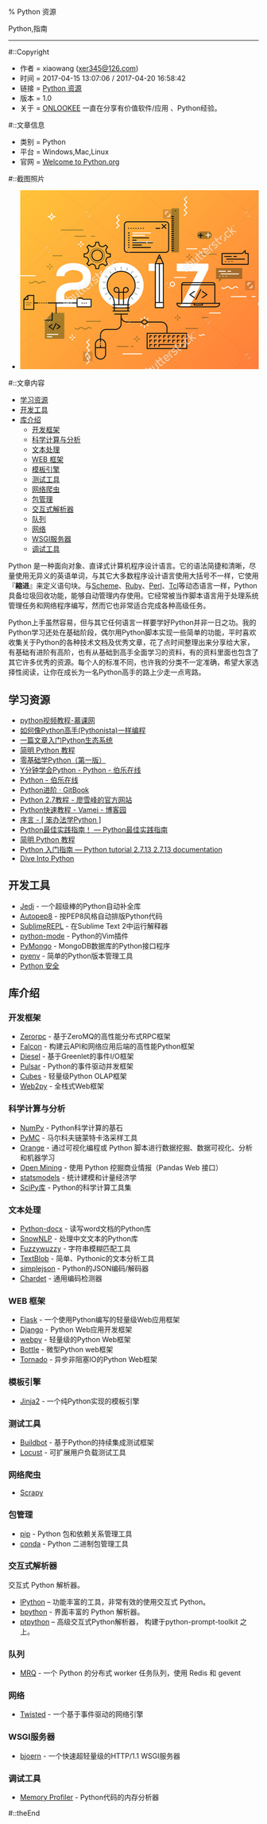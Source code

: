 % Python 资源

Python,指南

---

#::Copyright

+ 作者 = xiaowang (xer345@126.com)
+ 时间 = 2017-04-15 13:07:06 / 2017-04-20 16:58:42
+ 链接 = [Python 资源](http://onlookee.com/?c=Article&a=view&id=8)
+ 版本 = 1.0
+ 关于 = [ONLOOKEE](http://onlookee.com/) 一直在分享有价值软件/应用 、Python经验。

#::文章信息

+ 类别 = Python
+ 平台 = Windows,Mac,Linux
+ 官网 = [Welcome to Python.org](https://www.python.org/ "")

#::截图照片

+ ![主界面](images/PythonResource.png)

#::文章内容

-   [学习资源](#学习资源)
-   [开发工具](#开发工具)
-   [库介绍](#库介绍)
    -   [开发框架](#开发框架)
    -   [科学计算与分析](#科学计算与分析)
    -   [文本处理](#文本处理)
    -   [WEB 框架](#web-框架)
    -   [模板引擎](#模板引擎)
    -   [测试工具](#测试工具)
    -   [网络爬虫](#网络爬虫)
    -   [包管理](#包管理)
    -   [交互式解析器](#交互式解析器)
    -   [队列](#队列)
    -   [网络](#网络)
    -   [WSGI服务器](#wsgi服务器)
    -   [调试工具](#调试工具)

Python
是一种面向对象、直译式计算机程序设计语言。它的语法简捷和清晰，尽量使用无异义的英语单词，与其它大多数程序设计语言使用大括号不一样，它使用『**縮进**』来定义语句块。与[Scheme](https://zh.wikipedia.org/wiki/Scheme "Scheme")、[Ruby](https://zh.wikipedia.org/wiki/Ruby "Ruby")、[Perl](https://zh.wikipedia.org/wiki/Perl "Perl")、[Tcl](https://zh.wikipedia.org/wiki/Tcl "Tcl")等动态语言一样，Python具备垃圾回收功能，能够自动管理内存使用。它经常被当作脚本语言用于处理系统管理任务和网络程序编写，然而它也非常适合完成各种高级任务。

Python上手虽然容易，但与其它任何语言一样要学好Python并非一日之功。我的Python学习还处在基础阶段，偶尔用Python脚本实现一些简单的功能，平时喜欢收集关于Python的各种技术文档及优秀文章，花了点时间整理出来分享给大家，有基础有进阶有高阶，也有从基础到高手全面学习的资料，有的资料里面也包含了其它许多优秀的资源。每个人的标准不同，也许我的分类不一定准确，希望大家选择性阅读，让你在成长为一名Python高手的路上少走一点弯路。

学习资源
--------

-   [python视频教程-慕课网](http://www.imooc.com/course/list?c=python)
-   [如何像Python高手(Pythonista)一样编程](http://xianglong.me/article/how-to-code-like-a-pythonista-idiomatic-python/)
-   [一篇文章入门Python生态系统](http://codingpy.com/article/python-ecosystem-introduction/)
-   [简明 Python 教程](http://www.kuqin.com/abyteofpython_cn/)
-   [零基础学Python（第一版）](http://www.kancloud.cn/kancloud/python-basic)
-   [Y分钟学会Python - Python -
    伯乐在线](http://python.jobbole.com/80995/)
-   [Python - 伯乐在线](http://python.jobbole.com/)
-   [Python进阶 ·
    GitBook](https://www.gitbook.com/book/eastlakeside/interpy-zh/details)
-   [Python 2.7教程 -
    廖雪峰的官方网站](http://www.liaoxuefeng.com/wiki/001374738125095c955c1e6d8bb493182103fac9270762a000)
-   [Python快速教程 - Vamei -
    博客园](http://www.cnblogs.com/vamei/archive/2012/09/13/2682778.html)
-   [序言 - [ 笨办法学Python
    ]](http://www.kancloud.cn/kancloud/learn-python-hard-way/49863)
-   [Python最佳实践指南！ —
    Python最佳实践指南](http://pythonguidecn.readthedocs.io/zh/latest/)
-   [简明 Python 教程](http://www.kuqin.com/abyteofpython_cn/)
-   [Python 入门指南 — Python tutorial 2.7.13 2.7.13
    documentation](http://www.pythondoc.com/pythontutorial27/index.html)
-   [Dive Into
    Python](http://www.kuqin.com/docs/diveintopythonzh-cn-5.4b/html/toc/)

开发工具
--------

-   [Jedi](http://hao.jobbole.com/jedi/) - 一个超级棒的Python自动补全库
-   [Autopep8](http://hao.jobbole.com/autopep8/) -
    按PEP8风格自动排版Python代码
-   [SublimeREPL](http://hao.jobbole.com/sublimerepl/) - 在Sublime Text
    2中运行解释器
-   [python-mode](http://hao.jobbole.com/python-mode/) - Python的Vim插件
-   [PyMongo](http://hao.jobbole.com/python-pymongo/) -
    MongoDB数据库的Python接口程序
-   [pyenv](http://hao.jobbole.com/python-pyenv/) -
    简单的Python版本管理工具
-   [Python 安全](https://github.com/smartFlash/pySecurity)

库介绍
------

### 开发框架

-   [Zerorpc](http://hao.jobbole.com/zerorpc/) -
    基于ZeroMQ的高性能分布式RPC框架
-   [Falcon](http://hao.jobbole.com/falcon/) -
    构建云API和网络应用后端的高性能Python框架
-   [Diesel](http://hao.jobbole.com/diesel/) - 基于Greenlet的事件I/O框架
-   [Pulsar](http://hao.jobbole.com/pulsar/) - Python的事件驱动并发框架
-   [Cubes](http://hao.jobbole.com/cubes/) - 轻量级Python OLAP框架
-   [Web2py](http://hao.jobbole.com/web2py/) - 全栈式Web框架

### 科学计算与分析

-   [NumPy](http://hao.jobbole.com/numpy/) - Python科学计算的基石
-   [PyMC](http://hao.jobbole.com/pymc/) - 马尔科夫链蒙特卡洛采样工具
-   [Orange](http://hao.jobbole.com/orange/) - 通过可视化编程或 Python
    脚本进行数据挖掘、数据可视化、分析和机器学习
-   [Open Mining](http://hao.jobbole.com/open-mining/) - 使用 Python
    挖掘商业情报（Pandas Web 接口）
-   [statsmodels](http://hao.jobbole.com/statsmodels/) -
    统计建模和计量经济学
-   [SciPy库](http://hao.jobbole.com/scipy/) - Python的科学计算工具集

### 文本处理

-   [Python-docx](http://hao.jobbole.com/python-docx/) -
    读写word文档的Python库
-   [SnowNLP](http://hao.jobbole.com/snownlp/) - 处理中文文本的Python库
-   [Fuzzywuzzy](http://hao.jobbole.com/fuzzywuzzy/) -
    字符串模糊匹配工具
-   [TextBlob](http://hao.jobbole.com/python-textblob/) -
    简单、Pythonic的文本分析工具
-   [simplejson](http://hao.jobbole.com/simplejson/) -
    Python的JSON编码/解码器
-   [Chardet](http://hao.jobbole.com/chardet/) - 通用编码检测器

### WEB 框架

-   [Flask](http://hao.jobbole.com/flask/) -
    一个使用Python编写的轻量级Web应用框架
-   [Django](http://hao.jobbole.com/django/) - Python Web应用开发框架
-   [webpy](http://hao.jobbole.com/python-webpy/) - 轻量级的Python
    Web框架
-   [Bottle](http://hao.jobbole.com/bottle/) - 微型Python web框架
-   [Tornado](http://hao.jobbole.com/tornado/) - 异步非阻塞IO的Python
    Web框架

### 模板引擎

-   [Jinja2](http://hao.jobbole.com/jinja2/) -
    一个纯Python实现的模板引擎

### 测试工具

-   [Buildbot](http://hao.jobbole.com/buildbot/) -
    基于Python的持续集成测试框架
-   [Locust](http://hao.jobbole.com/locust/) - 可扩展用户负载测试工具

### 网络爬虫

-   [Scrapy](http://hao.jobbole.com/python-scrapy/)

### 包管理

-   [pip](https://pip.pypa.io/) - Python 包和依赖关系管理工具
-   [conda](https://github.com/conda/conda/) - Python 二进制包管理工具

### 交互式解析器

交互式 Python 解析器。

-   [IPython](https://github.com/ipython/ipython) –
    功能丰富的工具，非常有效的使用交互式 Python。
-   [bpython](http://bpython-interpreter.org/) - 界面丰富的 Python
    解析器。
-   [ptpython](https://github.com/jonathanslenders/ptpython) –
    高级交互式Python解析器， 构建于python-prompt-toolkit 之上。

### 队列

-   [MRQ](http://hao.jobbole.com/mrq/) - 一个 Python 的分布式 worker
    任务队列，使用 Redis 和 gevent

### 网络

-   [Twisted](http://hao.jobbole.com/twisted/) -
    一个基于事件驱动的网络引擎

### WSGI服务器

-   [bjoern](http://hao.jobbole.com/bjoern/) -
    一个快速超轻量级的HTTP/1.1 WSGI服务器

### 调试工具

-   [Memory Profiler](http://hao.jobbole.com/memory_profiler/) -
    Python代码的内存分析器



#::theEnd